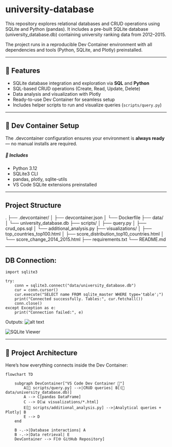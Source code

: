 # university-database
This repository explores relational databases and CRUD operations using SQLite and Python (pandas). It includes a pre-built SQLite database (university_database.db) containing university ranking data from 2012–2015.

The project runs in a reproducible Dev Container environment with all dependencies and tools (Python, SQLite, and Plotly) preinstalled.

---

## 🚀 Features

- SQLite database integration and exploration via **SQL** and **Python**
- SQL-based CRUD operations (Create, Read, Update, Delete)
- Data analysis and visualization with Plotly
- Ready-to-use Dev Container for seamless setup
- Includes helper scripts to run and visualize queries (`scripts/query.py`)

---

## 🧩 Dev Container Setup

The .devcontainer configuration ensures your environment is **always ready** — no manual installs are required.
##### 🔧 Includes
- Python 3.12
- SQLite3 CLI
- pandas, plotly, sqlite-utils
- VS Code SQLite extensions preinstalled

---

## Project Structure

.
├── .devcontainer/
│   ├── devcontainer.json
│   └── Dockerfile
├── data/
│   └── university_database.db
├── scripts/
│   ├── query.py
│   ├── crud_ops.sql
│   └── additional_analysis.py
├── visualizations/
│   ├── top_countries_top100.html
│   ├── score_distribution_top10_countries.html
│   └── score_change_2014_2015.html
├── requirements.txt
└── README.md

---

## DB Connection:

```
import sqlite3

try:
    conn = sqlite3.connect("data/university_database.db")
    cur = conn.cursor()
    cur.execute("SELECT name FROM sqlite_master WHERE type='table';")
    print("Connected successfully. Tables:", cur.fetchall())
    conn.close()
except Exception as e:
    print("Connection failed:", e)

```
Outputs:
![alt text](<Screenshot 2025-10-06 at 4.53.46 PM.png>)

![SQLite Viewer](<Screenshot 2025-10-06 at 4.57.12 PM.png>)

---

## 🧱 Project Architecture

Here’s how everything connects inside the Dev Container:

```mermaid
flowchart TD

    subgraph DevContainer["VS Code Dev Container 🐳"]
        A[📜 scripts/query.py] -->|CRUD queries| B[(💾 data/university_database.db)]
        A --> C[pandas DataFrame]
        C --> D[📊 visualizations/*.html]
        E[📜 scripts/additional_analysis.py] -->|Analytical queries + Plotly| B
        E --> D
    end

    B -.->|Database interactions| A
    B -.->|Data retrieval| E
    DevContainer --> F[🌐 GitHub Repository]
